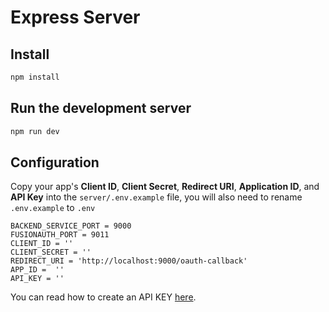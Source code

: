 # Express Server

## Install 

```bash
npm install
```

## Run the development server

```bash
npm run dev
```

## Configuration

 Copy your app's **Client ID**, **Client Secret**, **Redirect URI**, **Application ID**, and **API Key** into the `server/.env.example` file, you will also need to rename `.env.example` to `.env`

```
BACKEND_SERVICE_PORT = 9000
FUSIONAUTH_PORT = 9011
CLIENT_ID = ''
CLIENT_SECRET = ''
REDIRECT_URI = 'http://localhost:9000/oauth-callback'
APP_ID =  ''
API_KEY = ''
```
You can read how to create an API KEY [here](https://fusionauth.io/docs/v1/tech/apis/authentication).
